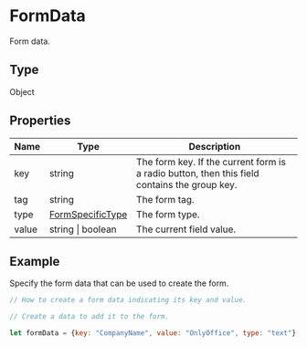 # FormData

Form data.

## Type

Object

## Properties

| Name | Type | Description |
| ---- | ---- | ----------- |
| key | string | The form key. If the current form is a radio button, then this field contains the group key. |
| tag | string | The form tag. |
| type | [FormSpecificType](../Enumeration/FormSpecificType.md) | The form type. |
| value | string \| boolean | The current field value. |


## Example

Specify the form data that can be used to create the form.

```javascript editor-docx
// How to create a form data indicating its key and value.

// Create a data to add it to the form.

let formData = {key: "CompanyName", value: "OnlyOffice", type: "text"};
```
